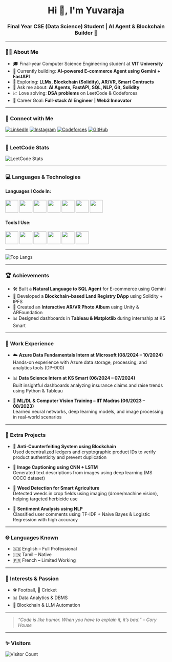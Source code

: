 <h1 align="center">Hi 👋, I'm Yuvaraja</h1>
<h3 align="center">Final Year CSE (Data Science) Student | AI Agent & Blockchain Builder 🚀</h3>

<p align="center">
  

</p>

---

### 👨‍💻 About Me

- 🎓 Final-year Computer Science Engineering student at **VIT University**
- 🔭 Currently building: **AI-powered E-commerce Agent using Gemini + FastAPI**
- 🧠 Exploring: **LLMs, Blockchain (Solidity), AR/VR, Smart Contracts**
- 💬 Ask me about: **AI Agents, FastAPI, SQL, NLP, Git, Solidity**
- 📈 Love solving: **DSA problems** on LeetCode & Codeforces
- 🎯 Career Goal: **Full-stack AI Engineer | Web3 Innovator**

---

### 🔗 Connect with Me

[![LinkedIn](https://img.shields.io/badge/LinkedIn-blue?style=flat&logo=linkedin)](https://www.linkedin.com/in/yuvaraj-m-4631592a6/)
[![Instagram](https://img.shields.io/badge/Instagram-E4405F?style=flat&logo=instagram&logoColor=white)](https://www.instagram.com/yuvaraj_493/)
[![Codeforces](https://img.shields.io/badge/Codeforces-orange?style=flat&logo=codeforces)](https://codeforces.com/profile/Yuvaraja_493)
[![GitHub](https://img.shields.io/badge/GitHub-100000?style=flat&logo=github&logoColor=white)](https://github.com/Yuvaraja-M)

---

### 🧠 LeetCode Stats

![LeetCode Stats](https://leetcard.jacoblin.cool/Yuvaraja_M493?theme=light&font=Licorice)

---

### 💻 Languages & Technologies

#### Languages I Code In:
<p align="left">
  <img src="https://img.icons8.com/color/48/000000/python.png" width="40"/>
  <img src="https://img.icons8.com/color/48/000000/c-programming.png" width="40"/>
  <img src="https://img.icons8.com/color/48/000000/c-plus-plus-logo.png" width="40"/>
  <img src="https://img.icons8.com/color/48/000000/java-coffee-cup-logo.png" width="40"/>
  <img src="https://img.icons8.com/color/48/000000/javascript.png" width="40"/>
  <img src="https://img.icons8.com/color/48/000000/html-5.png" width="40"/>
  <img src="https://img.icons8.com/color/48/000000/css3.png" width="40"/>
</p>

#### Tools I Use:
<p align="left">
  <img src="https://img.icons8.com/fluency/48/000000/visual-studio-code-2019.png" width="40"/>
  <img src="https://img.icons8.com/color/48/000000/git.png" width="40"/>
  <img src="https://img.icons8.com/ios-filled/50/000000/github.png" width="40"/>
  <img src="https://img.icons8.com/color/48/000000/figma.png" width="40"/>
  <img src="https://img.icons8.com/color/48/000000/adobe-xd.png" width="40"/>
  <img src="https://img.icons8.com/fluency/48/000000/netlify.png" width="40"/>
</p>

---

![Top Langs](https://github-readme-stats.vercel.app/api/top-langs/?username=Yuvaraja-M&layout=compact&theme=radical)

---

### 🏆 Achievements

- 🛠️ Built a **Natural Language to SQL Agent** for E-commerce using Gemini
- 🔐 Developed a **Blockchain-based Land Registry DApp** using Solidity + IPFS
- 🧠 Created an **Interactive AR/VR Photo Album** using Unity & ARFoundation
- 📊 Designed dashboards in **Tableau & Matplotlib** during internship at KS Smart
---

### 💼 Work Experience

- ☁️ **Azure Data Fundamentals Intern at Microsoft (08/2024 – 10/2024)**  
  Hands-on experience with Azure data storage, processing, and analytics tools (DP-900)

- 📊 **Data Science Intern at KS Smart (06/2024 – 07/2024)**  
  Built insightful dashboards analyzing insurance claims and raise trends using Python & Tableau

- 🧠 **ML/DL & Computer Vision Training – IIT Madras (06/2023 – 08/2023)**  
  Learned neural networks, deep learning models, and image processing in real-world scenarios

---

### 📂 Extra Projects

- 🧾 **Anti-Counterfeiting System using Blockchain**  
  Used decentralized ledgers and cryptographic product IDs to verify product authenticity and prevent duplication

- 🧠 **Image Captioning using CNN + LSTM**  
  Generated text descriptions from images using deep learning (MS COCO dataset)

- 🌿 **Weed Detection for Smart Agriculture**  
  Detected weeds in crop fields using imaging (drone/machine vision), helping targeted herbicide use

- 💬 **Sentiment Analysis using NLP**  
  Classified user comments using TF-IDF + Naive Bayes & Logistic Regression with high accuracy

---

### 🌐 Languages Known

- 🇬🇧 English – Full Professional  
- 🇮🇳 Tamil – Native  
- 🇫🇷 French – Limited Working

---

### 🎯 Interests & Passion

- ⚽ Football, 🏏 Cricket  
- 📊 Data Analytics & DBMS  
- 🔗 Blockchain & LLM Automation

---

> *“Code is like humor. When you have to explain it, it’s bad.” – Cory House*

---

### ✨ Visitors
![Visitor Count](https://komarev.com/ghpvc/?username=Yuvaraja-M&color=brightgreen)
